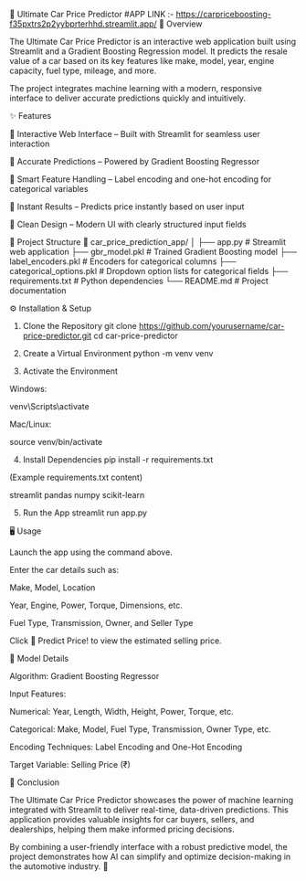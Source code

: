 🚗 Ultimate Car Price Predictor
#APP LINK :- https://carpriceboosting-f35pxtrs2p2yybprterhhd.streamlit.app/
🧠 Overview

The Ultimate Car Price Predictor is an interactive web application built using Streamlit and a Gradient Boosting Regression model.
It predicts the resale value of a car based on its key features like make, model, year, engine capacity, fuel type, mileage, and more.

The project integrates machine learning with a modern, responsive interface to deliver accurate predictions quickly and intuitively.

✨ Features

🔹 Interactive Web Interface – Built with Streamlit for seamless user interaction

🔹 Accurate Predictions – Powered by Gradient Boosting Regressor

🔹 Smart Feature Handling – Label encoding and one-hot encoding for categorical variables

🔹 Instant Results – Predicts price instantly based on user input

🔹 Clean Design – Modern UI with clearly structured input fields

🧩 Project Structure
📁 car_price_prediction_app/
│
├── app.py                      # Streamlit web application
├── gbr_model.pkl               # Trained Gradient Boosting model
├── label_encoders.pkl          # Encoders for categorical columns
├── categorical_options.pkl     # Dropdown option lists for categorical fields
├── requirements.txt            # Python dependencies
└── README.md                   # Project documentation

⚙️ Installation & Setup
1. Clone the Repository
git clone https://github.com/yourusername/car-price-predictor.git
cd car-price-predictor

2. Create a Virtual Environment
python -m venv venv

3. Activate the Environment

Windows:

venv\Scripts\activate


Mac/Linux:

source venv/bin/activate

4. Install Dependencies
pip install -r requirements.txt


(Example requirements.txt content)

streamlit
pandas
numpy
scikit-learn

5. Run the App
streamlit run app.py

🖥️ Usage

Launch the app using the command above.

Enter the car details such as:

Make, Model, Location

Year, Engine, Power, Torque, Dimensions, etc.

Fuel Type, Transmission, Owner, and Seller Type

Click 🚀 Predict Price! to view the estimated selling price.

🧮 Model Details

Algorithm: Gradient Boosting Regressor

Input Features:

Numerical: Year, Length, Width, Height, Power, Torque, etc.

Categorical: Make, Model, Fuel Type, Transmission, Owner Type, etc.

Encoding Techniques: Label Encoding and One-Hot Encoding

Target Variable: Selling Price (₹)

🧾 Conclusion

The Ultimate Car Price Predictor showcases the power of machine learning integrated with Streamlit to deliver real-time, data-driven predictions.
This application provides valuable insights for car buyers, sellers, and dealerships, helping them make informed pricing decisions.

By combining a user-friendly interface with a robust predictive model, the project demonstrates how AI can simplify and optimize decision-making in the automotive industry. 🚀
